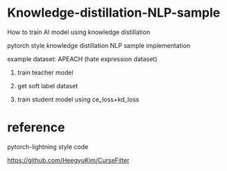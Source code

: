 # Knowledge-distillation-NLP-sample

How to train AI model using knowledge distillation

pytorch style knowledge distillation NLP sample implementation

example dataset: APEACH (hate expression dataset)

1. train teacher model

2. get soft label dataset

3. train student model using ce_loss+kd_loss

# reference

pytorch-lightning style code

https://github.com/HeegyuKim/CurseFilter